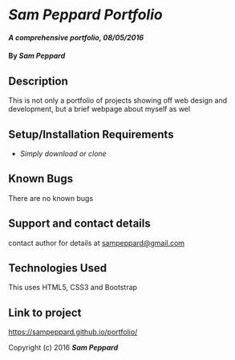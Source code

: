 # _Sam Peppard Portfolio_

#### _A comprehensive portfolio, 08/05/2016_

#### By _**Sam Peppard**_

## Description

This is not only a portfolio of projects showing off web design and development, but a brief webpage about myself as wel

## Setup/Installation Requirements

* _Simply download or clone_

## Known Bugs

There are no known bugs

## Support and contact details

contact author for details at sampeppard@gmail.com

## Technologies Used

This uses HTML5, CSS3 and Bootstrap

## Link to project

https://sampeppard.github.io/portfolio/

Copyright (c) 2016 **_Sam Peppard_**
